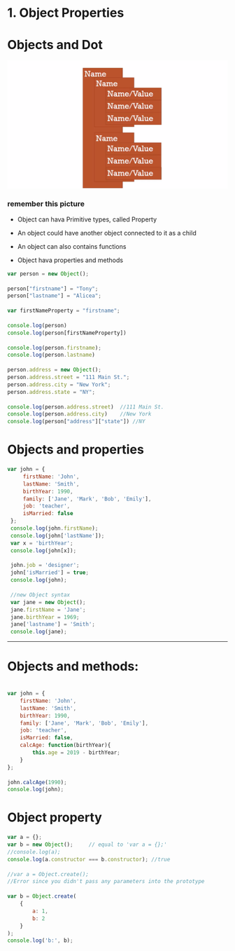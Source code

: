 # 1. Object Properties

# Objects and Dot

![](img/1.png)

### remember this picture

- Object can hava Primitive types, called Property

- An object could have another object connected to it as a child

- An object can also contains functions 

- Object hava properties and methods

```javascript
var person = new Object();

person["firstname"] = "Tony";
person["lastname"] = "Alicea";

var firstNameProperty = "firstname";

console.log(person)
console.log(person[firstNameProperty])

console.log(person.firstname);
console.log(person.lastname)

person.address = new Object();
person.address.street = "111 Main St.";
person.address.city = "New York";
person.address.state = "NY";

console.log(person.address.street)  //111 Main St.
console.log(person.address.city)    //New York
console.log(person["address"]["state"]) //NY
```

# Objects and properties

```js
var john = {
     firstName: 'John',
     lastName: 'Smith',
     birthYear: 1990,
     family: ['Jane', 'Mark', 'Bob', 'Emily'],
     job: 'teacher',
     isMarried: false
 };
 console.log(john.firstName);
 console.log(john['lastName']);
 var x = 'birthYear';
 console.log(john[x]);

 john.job = 'designer';
 john['isMarried'] = true;
 console.log(john);

 //new Object syntax
 var jane = new Object();
 jane.firstName = 'Jane';
 jane.birthYear = 1969;
 jane['lastname'] = 'Smith';
 console.log(jane);

```

---
# Objects and methods:

```js

var john = {
    firstName: 'John',
    lastName: 'Smith',
    birthYear: 1990,
    family: ['Jane', 'Mark', 'Bob', 'Emily'],
    job: 'teacher',
    isMarried: false,
    calcAge: function(birthYear){
        this.age = 2019 - birthYear;
    }
};

john.calcAge(1990);
console.log(john);

```

# Object property

```js
var a = {};
var b = new Object();     // equal to 'var a = {};'
//console.log(a);
console.log(a.constructor === b.constructor); //true 

//var a = Object.create(); 
//Error since you didn't pass any parameters into the prototype

var b = Object.create(
    {
        a: 1,
        b: 2
    }
);
console.log('b:', b);
```







